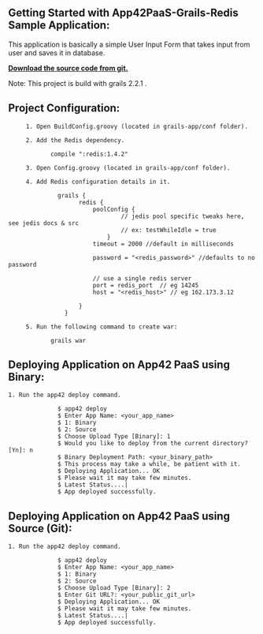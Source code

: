 Getting Started with App42PaaS-Grails-Redis Sample Application:
---------------------------------------------------------

This application is basically a simple User Input Form that takes input from user and saves it in database.

<b>[Download the source code from git.](https://github.com/shephertz/App42PaaS-Grails-Redis-Sample/archive/master.zip)</b>

Note: This project is build with grails 2.2.1 .

Project Configuration:
--------------------------

         1. Open BuildConfig.groovy (located in grails-app/conf folder).

		 2. Add the Redis dependency.
		  
				compile ":redis:1.4.2"
				
		 3. Open Config.groovy (located in grails-app/conf folder).
		 
         4. Add Redis configuration details in it.

                  grails {
						redis {
							poolConfig {
									// jedis pool specific tweaks here, see jedis docs & src
									// ex: testWhileIdle = true
								}
							timeout = 2000 //default in milliseconds
							
							password = "<redis_password>" //defaults to no password

							// use a single redis server 
							port = redis_port  // eg 14245
							host = "<redis_host>" // eg 162.173.3.12

						}
					}

         5. Run the following command to create war: 
				
				grails war
					

Deploying Application on App42 PaaS using Binary:
---------------------------------------------------
					
		
	1. Run the app42 deploy command.
        
                  $ app42 deploy
                  $ Enter App Name: <your_app_name>
				  $ 1: Binary
				  $	2: Source
				  $ Choose Upload Type [Binary]: 1
                  $ Would you like to deploy from the current directory? [Yn]: n
                  $ Binary Deployment Path: <your_binary_path>
                  $ This process may take a while, be patient with it.
                  $ Deploying Application... OK
                  $ Please wait it may take few minutes.
                  $ Latest Status....|
                  $ App deployed successfully.
				  

Deploying Application on App42 PaaS using Source (Git):
--------------------------------------------------------

	1. Run the app42 deploy command.
	
				  $ app42 deploy
                  $ Enter App Name: <your_app_name>
				  $ 1: Binary
				  $	2: Source
				  $ Choose Upload Type [Binary]: 2
				  $ Enter Git URL?: <your_public_git_url>
				  $ Deploying Application... OK
                  $ Please wait it may take few minutes.
                  $ Latest Status....|
                  $ App deployed successfully.
